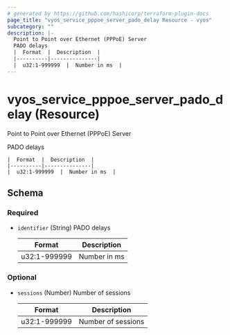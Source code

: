 ```yaml
---
# generated by https://github.com/hashicorp/terraform-plugin-docs
page_title: "vyos_service_pppoe_server_pado_delay Resource - vyos"
subcategory: ""
description: |-
  Point to Point over Ethernet (PPPoE) Server
  PADO delays
  |  Format  |  Description  |
  |----------|---------------|
  |  u32:1-999999  |  Number in ms  |
---
```


# vyos_service_pppoe_server_pado_delay (Resource)

Point to Point over Ethernet (PPPoE) Server

PADO delays

    |  Format  |  Description  |
    |----------|---------------|
    |  u32:1-999999  |  Number in ms  |



<!-- schema generated by tfplugindocs -->
## Schema

### Required

- `identifier` (String) PADO delays

    |  Format  |  Description  |
    |----------|---------------|
    |  u32:1-999999  |  Number in ms  |

### Optional

- `sessions` (Number) Number of sessions

    |  Format  |  Description  |
    |----------|---------------|
    |  u32:1-999999  |  Number of sessions  |
